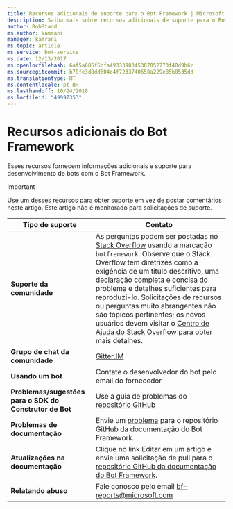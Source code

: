```yaml
---
title: Recursos adicionais de suporte para o Bot Framework | Microsoft Docs
description: Saiba mais sobre recursos adicionais de suporte para o Bot Framework.
author: RobStand
ms.author: kamrani
manager: kamrani
ms.topic: article
ms.service: bot-service
ms.date: 12/13/2017
ms.openlocfilehash: 6af5a685f5bfa4933398345387052773f40d9b6c
ms.sourcegitcommit: b78fe3d8dd604c4f7233740658a229e85b8535dd
ms.translationtype: HT
ms.contentlocale: pt-BR
ms.lasthandoff: 10/24/2018
ms.locfileid: "49997353"
---
```

# <a name="bot-framework-additional-resources"></a>Recursos adicionais do Bot Framework

Esses recursos fornecem informações adicionais e suporte para desenvolvimento de bots com o Bot Framework.

> [!IMPORTANT]
> Use um desses recursos para obter suporte em vez de postar comentários neste artigo. Este artigo não é monitorado para solicitações de suporte.

|            <strong>Tipo de suporte</strong>            |                                                                                                                                                                                                                                     <strong>Contato</strong>                                                                                                                                                                                                                                      |
|-----------------------------------------------------|---------------------------------------------------------------------------------------------------------------------------------------------------------------------------------------------------------------------------------------------------------------------------------------------------------------------------------------------------------------------------------------------------------------------------------------------------------------------------------------------------|
|         <strong>Suporte da comunidade</strong>          | As perguntas podem ser postadas no [Stack Overflow](https://stackoverflow.com/questions/tagged/botframework) usando a marcação `botframework`. Observe que o Stack Overflow tem diretrizes como a exigência de um título descritivo, uma declaração completa e concisa do problema e detalhes suficientes para reproduzi-lo. Solicitações de recursos ou perguntas muito abrangentes não são tópicos pertinentes; os novos usuários devem visitar o [Centro de Ajuda do Stack Overflow](https://stackoverflow.com/help/how-to-ask) para obter mais detalhes. |
|        <strong>Grupo de chat da comunidade</strong>        |                                                                                                                                                                                                                        [Gitter.IM](https://gitter.im/Microsoft/BotBuilder)                                                                                                                                                                                                                        |
|            <strong>Usando um bot</strong>             |                                                                                                                                                                                                                    Contate o desenvolvedor do bot pelo email do fornecedor                                                                                                                                                                                                                     |
| <strong>Problemas/sugestões para o SDK do Construtor de Bot</strong> |                                                                                                                                                                                           Use a guia de problemas do <a href="https://github.com/Microsoft/BotBuilder-v3/" target="_blank">repositório GitHub</a>                                                                                                                                                                                            |
|        <strong>Problemas de documentação</strong>        |                                                                                                                                                                     Envie um <a href="https://github.com/MicrosoftDocs/bot-framework-docs/issues" target="_blank">problema</a> para o repositório GitHub da documentação do Bot Framework.                                                                                                                                                                      |
|       <strong>Atualizações na documentação</strong>        |                                                                                                                                                   Clique no link Editar em um artigo e envie uma solicitação de pull para o <a href="https://github.com/MicrosoftDocs/bot-framework-docs" target="_blank">repositório GitHub da documentação do Bot Framework</a>.                                                                                                                                                   |
|          <strong>Relatando abuso</strong>           |                                                                                                                                                                                                            Fale conosco pelo email [bf-reports@microsoft.com](mailto://bf-reports@microsoft.com)                                                                                                                                                                                                            |

